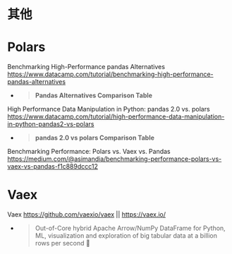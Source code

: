 
# 其他

# Polars

Benchmarking High-Performance pandas Alternatives https://www.datacamp.com/tutorial/benchmarking-high-performance-pandas-alternatives
- > **Pandas Alternatives Comparison Table**

High Performance Data Manipulation in Python: pandas 2.0 vs. polars https://www.datacamp.com/tutorial/high-performance-data-manipulation-in-python-pandas2-vs-polars
- > **pandas 2.0 vs polars Comparison Table**

Benchmarking Performance: Polars vs. Vaex vs. Pandas https://medium.com/@asimandia/benchmarking-performance-polars-vs-vaex-vs-pandas-f1c889dccc12

# Vaex

Vaex https://github.com/vaexio/vaex || https://vaex.io/
- > Out-of-Core hybrid Apache Arrow/NumPy DataFrame for Python, ML, visualization and exploration of big tabular data at a billion rows per second 🚀
